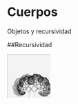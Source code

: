 # Cuerpos

Objetos y recursividad


##Recursividad

<img src="https://github.com/ProcessingTEC/Cuerpos/blob/master/P_S3_Obj1/0127.jpg" width="100">


